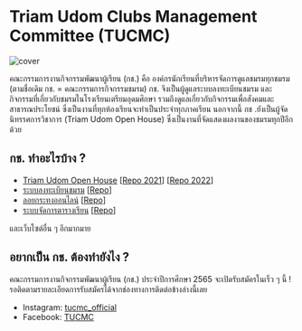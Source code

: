 # Triam Udom Clubs Management Committee (TUCMC)

![cover](https://user-images.githubusercontent.com/28398789/168390825-d11ec3ec-e3c2-498f-9a3e-37bdd38f7803.jpeg)

คณะกรรมการงานกิจกรรมพัฒนาผู้เรียน (กช.) คือ องค์กรนักเรียนที่บริหารจัดการดูแลชมรมทุกชมรม (ตามชื่อเดิม กช. = คณะกรรมการกิจกรรมชมรม) กช. จึงเป็นผู้ดูแลระบบลงทะเบียนชมรม และกิจกรรมที่เกี่ยวกับชมรมในโรงเรียนเตรียมอุดมศึกษา รวมถึงดูแลเกี่ยวกับกิจกรรมเพื่อสังคมและสาธารณประโยชน์ ซึ่งเป็นงานที่ทุกห้องเรียนจะทำเป็นประจำทุกภาคเรียน นอกจากนี้ กช .ยังเป็นผู้จัดนิทรรศการวิชาการ (Triam Udom Open House) ซึ่งเป็นงานที่จัดแสดงผลงานของชมรมทุกปีอีกด้วย

## กช. ทำอะไรบ้าง ?

- [Triam Udom Open House](https://openhouse.triamudom.ac.th/) [[Repo 2021](https://github.com/triamudomcmc/openhouse2021)] [[Repo 2022](https://github.com/triamudomcmc/openhouse2022)]
- [ระบบลงทะเบียนชมรม](https://register.clubs.triamudom.ac.th/) [[Repo](https://github.com/triamudomcmc/clubreg)]
- [ลอยกระทงออนไลน์](https://loy-kratong.vercel.app/) [[Repo](https://github.com/triamudomcmc/loy-kratong)]
- [ระบบจัดการตารางเรียน](https://schedule.tucm.cc/) [[Repo](https://github.com/triamudomcmc/schedule-generator)]

และเว็บไซต์อื่น ๆ อีกมากมาย

## อยากเป็น กช. ต้องทำยังไง ?

คณะกรรมการงานกิจกรรมพัฒนาผู้เรียน (กช.) ประจำปีการศึกษา 2565 จะเปิดรับสมัครในเร็ว ๆ นี้ ! รอติดตามรายละเอียดการรับสมัครได้จากช่องทางการติดต่อข้างล่างนี้เลย

- Instagram: [tucmc_official](https://www.instagram.com/tucmc_official/)
- Facebook: [TUCMC](https://www.facebook.com/triamudomclubs)
